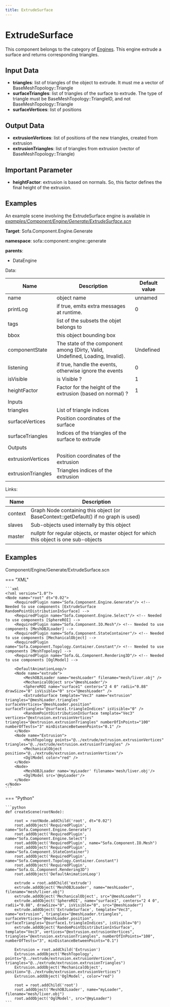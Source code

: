 ```yaml
---
title: ExtrudeSurface
---
```


ExtrudeSurface
==============

This component belongs to the category of [Engines](https://www.sofa-framework.org/community/doc/simulation-principles/engine/). This engine extrude a surface and returns corresponding triangles.

Input Data
----------

-   **triangles**: list of triangles of the object to extrude. It must me a vector of BaseMeshTopology::Triangle
-   **surfaceTriangles**: list of triangles of the surface to extrude. The type of triangle must be BaseMeshTopology::TriangleID, and not BaseMeshTopology::Triangle
-   **surfaceVertices**: list of positions

Output Data
----------

-   **extrusionVertices**: list of positions of the new triangles, created from extrusion
-   **extrusionTriangles**: list of triangles from extrusion (vector of BaseMeshTopology::Triangle)


Important Parameter
-------------------


-   **heightFactor**: extrusion is based on normals. So, this factor defines the final height of the extrusion.

Examples
--------

An example scene involving the ExtrudeSurface engine is available in [*examples/Component/Engine/Generate/ExtrudeSurface.scn*](https://github.com/sofa-framework/sofa/blob/master/examples/Component/Engine/Generate/ExtrudeSurface.scn)
<!-- automatically generated doc START -->
__Target__: Sofa.Component.Engine.Generate

__namespace__: sofa::component::engine::generate

__parents__: 

- DataEngine

Data: 

<table>
<thead>
    <tr>
        <th>Name</th>
        <th>Description</th>
        <th>Default value</th>
    </tr>
</thead>
<tbody>
	<tr>
		<td>name</td>
		<td>
object name
</td>
		<td>unnamed</td>
	</tr>
	<tr>
		<td>printLog</td>
		<td>
if true, emits extra messages at runtime.
</td>
		<td>0</td>
	</tr>
	<tr>
		<td>tags</td>
		<td>
list of the subsets the objet belongs to
</td>
		<td></td>
	</tr>
	<tr>
		<td>bbox</td>
		<td>
this object bounding box
</td>
		<td></td>
	</tr>
	<tr>
		<td>componentState</td>
		<td>
The state of the component among (Dirty, Valid, Undefined, Loading, Invalid).
</td>
		<td>Undefined</td>
	</tr>
	<tr>
		<td>listening</td>
		<td>
if true, handle the events, otherwise ignore the events
</td>
		<td>0</td>
	</tr>
	<tr>
		<td>isVisible</td>
		<td>
is Visible ?
</td>
		<td>1</td>
	</tr>
	<tr>
		<td>heightFactor</td>
		<td>
Factor for the height of the extrusion (based on normal) ?
</td>
		<td>1</td>
	</tr>
	<tr>
		<td colspan="3">Inputs</td>
	</tr>
	<tr>
		<td>triangles</td>
		<td>
List of triangle indices
</td>
		<td></td>
	</tr>
	<tr>
		<td>surfaceVertices</td>
		<td>
Position coordinates of the surface
</td>
		<td></td>
	</tr>
	<tr>
		<td>surfaceTriangles</td>
		<td>
Indices of the triangles of the surface to extrude
</td>
		<td></td>
	</tr>
	<tr>
		<td colspan="3">Outputs</td>
	</tr>
	<tr>
		<td>extrusionVertices</td>
		<td>
Position coordinates of the extrusion
</td>
		<td></td>
	</tr>
	<tr>
		<td>extrusionTriangles</td>
		<td>
Triangles indices of the extrusion
</td>
		<td></td>
	</tr>

</tbody>
</table>

Links: 

| Name | Description |
| ---- | ----------- |
|context|Graph Node containing this object (or BaseContext::getDefault() if no graph is used)|
|slaves|Sub-objects used internally by this object|
|master|nullptr for regular objects, or master object for which this object is one sub-objects|



## Examples

Component/Engine/Generate/ExtrudeSurface.scn

=== "XML"

    ```xml
    <?xml version="1.0"?>
    <Node name="root" dt="0.02">
        <RequiredPlugin name="Sofa.Component.Engine.Generate"/> <!-- Needed to use components [ExtrudeSurface RandomPointDistributionInSurface] -->
        <RequiredPlugin name="Sofa.Component.Engine.Select"/> <!-- Needed to use components [SphereROI] -->
        <RequiredPlugin name="Sofa.Component.IO.Mesh"/> <!-- Needed to use components [MeshOBJLoader] -->
        <RequiredPlugin name="Sofa.Component.StateContainer"/> <!-- Needed to use components [MechanicalObject] -->
        <RequiredPlugin name="Sofa.Component.Topology.Container.Constant"/> <!-- Needed to use components [MeshTopology] -->
        <RequiredPlugin name="Sofa.GL.Component.Rendering3D"/> <!-- Needed to use components [OglModel] -->
    
        <DefaultAnimationLoop/>
        <Node name="extrude">
            <MeshOBJLoader name="meshLoader" filename="mesh/liver.obj" />
            <MechanicalObject src="@meshLoader"/>
            <SphereROI name="surface1" centers="2 4 0" radii="0.88" drawSize="0" isVisible="0" src="@meshLoader" />
            <ExtrudeSurface template="Vec3" name="extrusion" triangles="@meshLoader.triangles" surfaceVertices="@meshLoader.position" surfaceTriangles="@surface1.triangleIndices" isVisible="0" />
            <RandomPointDistributionInSurface template="Vec3" vertices="@extrusion.extrusionVertices" triangles="@extrusion.extrusionTriangles" numberOfInPoints="100" numberOfTests="3" minDistanceBetweenPoints="0.1" />
        </Node>
        <Node name="Extrusion">
            <MeshTopology points="@../extrude/extrusion.extrusionVertices" triangles="@../extrude/extrusion.extrusionTriangles" />
            <MechanicalObject position="@../extrude/extrusion.extrusionVertices"/>
            <OglModel color="red" />
        </Node>
        <Node>
            <MeshOBJLoader name='myLoader' filename='mesh/liver.obj'/>
            <OglModel src='@myLoader'/>
        </Node>
    </Node>
    ```

=== "Python"

    ```python
    def createScene(rootNode):

        root = rootNode.addChild('root', dt="0.02")
        root.addObject('RequiredPlugin', name="Sofa.Component.Engine.Generate")
        root.addObject('RequiredPlugin', name="Sofa.Component.Engine.Select")
        root.addObject('RequiredPlugin', name="Sofa.Component.IO.Mesh")
        root.addObject('RequiredPlugin', name="Sofa.Component.StateContainer")
        root.addObject('RequiredPlugin', name="Sofa.Component.Topology.Container.Constant")
        root.addObject('RequiredPlugin', name="Sofa.GL.Component.Rendering3D")
        root.addObject('DefaultAnimationLoop')

        extrude = root.addChild('extrude')
        extrude.addObject('MeshOBJLoader', name="meshLoader", filename="mesh/liver.obj")
        extrude.addObject('MechanicalObject', src="@meshLoader")
        extrude.addObject('SphereROI', name="surface1", centers="2 4 0", radii="0.88", drawSize="0", isVisible="0", src="@meshLoader")
        extrude.addObject('ExtrudeSurface', template="Vec3", name="extrusion", triangles="@meshLoader.triangles", surfaceVertices="@meshLoader.position", surfaceTriangles="@surface1.triangleIndices", isVisible="0")
        extrude.addObject('RandomPointDistributionInSurface', template="Vec3", vertices="@extrusion.extrusionVertices", triangles="@extrusion.extrusionTriangles", numberOfInPoints="100", numberOfTests="3", minDistanceBetweenPoints="0.1")

        Extrusion = root.addChild('Extrusion')
        Extrusion.addObject('MeshTopology', points="@../extrude/extrusion.extrusionVertices", triangles="@../extrude/extrusion.extrusionTriangles")
        Extrusion.addObject('MechanicalObject', position="@../extrude/extrusion.extrusionVertices")
        Extrusion.addObject('OglModel', color="red")

        root = root.addChild('root')
        root.addObject('MeshOBJLoader', name="myLoader", filename="mesh/liver.obj")
        root.addObject('OglModel', src="@myLoader")
    ```


<!-- automatically generated doc END -->
